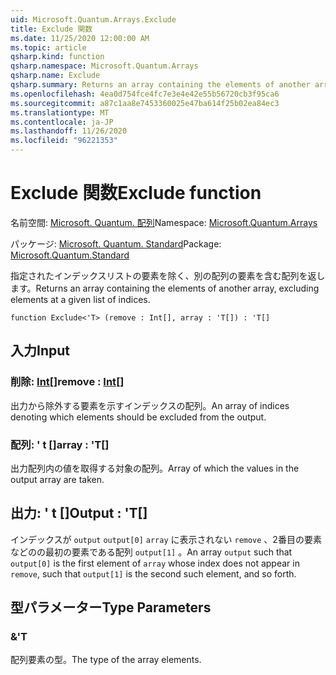 ```yaml
---
uid: Microsoft.Quantum.Arrays.Exclude
title: Exclude 関数
ms.date: 11/25/2020 12:00:00 AM
ms.topic: article
qsharp.kind: function
qsharp.namespace: Microsoft.Quantum.Arrays
qsharp.name: Exclude
qsharp.summary: Returns an array containing the elements of another array, excluding elements at a given list of indices.
ms.openlocfilehash: 4ea0d754fce4fc7e3e4e42e55b56720cb3f95ca6
ms.sourcegitcommit: a87c1aa8e7453360025e47ba614f25b02ea84ec3
ms.translationtype: MT
ms.contentlocale: ja-JP
ms.lasthandoff: 11/26/2020
ms.locfileid: "96221353"
---
```

# <a name="exclude-function"></a><span data-ttu-id="6102c-102">Exclude 関数</span><span class="sxs-lookup"><span data-stu-id="6102c-102">Exclude function</span></span>

<span data-ttu-id="6102c-103">名前空間: [Microsoft. Quantum. 配列](xref:Microsoft.Quantum.Arrays)</span><span class="sxs-lookup"><span data-stu-id="6102c-103">Namespace: [Microsoft.Quantum.Arrays](xref:Microsoft.Quantum.Arrays)</span></span>

<span data-ttu-id="6102c-104">パッケージ: [Microsoft. Quantum. Standard](https://nuget.org/packages/Microsoft.Quantum.Standard)</span><span class="sxs-lookup"><span data-stu-id="6102c-104">Package: [Microsoft.Quantum.Standard](https://nuget.org/packages/Microsoft.Quantum.Standard)</span></span>


<span data-ttu-id="6102c-105">指定されたインデックスリストの要素を除く、別の配列の要素を含む配列を返します。</span><span class="sxs-lookup"><span data-stu-id="6102c-105">Returns an array containing the elements of another array, excluding elements at a given list of indices.</span></span>

```qsharp
function Exclude<'T> (remove : Int[], array : 'T[]) : 'T[]
```


## <a name="input"></a><span data-ttu-id="6102c-106">入力</span><span class="sxs-lookup"><span data-stu-id="6102c-106">Input</span></span>

### <a name="remove--int"></a><span data-ttu-id="6102c-107">削除: [Int](xref:microsoft.quantum.lang-ref.int)[]</span><span class="sxs-lookup"><span data-stu-id="6102c-107">remove : [Int](xref:microsoft.quantum.lang-ref.int)[]</span></span>

<span data-ttu-id="6102c-108">出力から除外する要素を示すインデックスの配列。</span><span class="sxs-lookup"><span data-stu-id="6102c-108">An array of indices denoting which elements should be excluded from the output.</span></span>


### <a name="array--t"></a><span data-ttu-id="6102c-109">配列: ' t []</span><span class="sxs-lookup"><span data-stu-id="6102c-109">array : 'T[]</span></span>

<span data-ttu-id="6102c-110">出力配列内の値を取得する対象の配列。</span><span class="sxs-lookup"><span data-stu-id="6102c-110">Array of which the values in the output array are taken.</span></span>



## <a name="output--t"></a><span data-ttu-id="6102c-111">出力: ' t []</span><span class="sxs-lookup"><span data-stu-id="6102c-111">Output : 'T[]</span></span>

<span data-ttu-id="6102c-112">インデックスが `output` `output[0]` `array` に表示されない `remove` 、2番目の要素などのの最初の要素である配列 `output[1]` 。</span><span class="sxs-lookup"><span data-stu-id="6102c-112">An array `output` such that `output[0]` is the first element of `array` whose index does not appear in `remove`, such that `output[1]` is the second such element, and so forth.</span></span>

## <a name="type-parameters"></a><span data-ttu-id="6102c-113">型パラメーター</span><span class="sxs-lookup"><span data-stu-id="6102c-113">Type Parameters</span></span>

### <a name="t"></a><span data-ttu-id="6102c-114">&</span><span class="sxs-lookup"><span data-stu-id="6102c-114">'T</span></span>

<span data-ttu-id="6102c-115">配列要素の型。</span><span class="sxs-lookup"><span data-stu-id="6102c-115">The type of the array elements.</span></span>